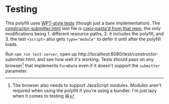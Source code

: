 # Testing

This polyfill uses [WPT-style tests](https://github.com/web-platform-tests/wpt) (though just a bare implementation). The [constructor-submitter.html](constructor-submitter.html) test file is [copy-pasta'd from that repo](https://github.com/web-platform-tests/wpt/blob/544363de4568baf9ae90d71e4822661edc546650/xhr/formdata/constructor-submitter.html), the only modifications being 1. different resource paths, 2. it includes the polyfill, and 3. the test `<script>` also gets `type="module"` to defer it until after the polyfill loads.

Run `npm run test-server`, open up http://localhost:8080/test/constructor-submitter.html, and see how well it's working. Tests should pass on any browser[^1] that implements `FormData` even if it doesn't support the `submitter` parameter.

[^1]: The browser also needs to support JavaScript modules. Modules aren't required when using the polyfill if you're using a bundler. I'm just lazy when it comes to testing 😆
